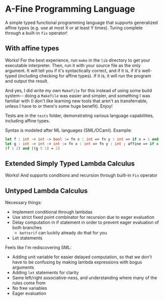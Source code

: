 # A-Fine Programming Language
A simple typed functional programming language that supports generalized affine types (e.g. use at most X or at least Y times). Turing complete through a built-in `fix` operator!

## With affine types
Works! For the best experience, run `make` in the `lib` directory to get your executable interpreter. Then, run it with your source file as the only argument. It will tell you if it's syntactically correct, and if it is, if it's well-typed (including checking for affine types). If it is, it will run the program and output the result. 

And yes, I did write my own `Makefile` for this instead of using some build system-- doing a `Makefile` was easier and simpler, and something I was familiar with (I don't like learning new tools that aren't as transferrable, unless I have to or there's some huge benefit). Enjoy!

Tests are in the `tests` folder, demonstrating various language capabilities, including affine types. 

Syntax is modeled after ML languages (SML/OCaml). Example:

```ocaml
let f : int -> int -> bool := fn x : int => fn y : int => if x = 1 and y = 2 then true else false in
let g : int -> int -> int := fn x : int => fn y : int ; affine => if x = 5 then y + 1 else y + 2 in
(f 1 2) and ((g 5 1) = 2)
```

## Extended Simply Typed Lambda Calculus
Works! And supports conditions and recursion through built-in `Fix` operator

## Untyped Lambda Calculus
Necessary things:
* Implement conditional through lambdas
* Use strict fixed point combinator for recursion due to eager evaluation
* Delay computation in if statement in order to prevent eager evaluation of both branches
    * `betterif` can luckily already do that for you
* Let statements

Feels like I'm rediscovering SML:
* Adding unit variable for easier delayed computation, so that we don't have to be confusing by making lambda expressions with bogus arguments
* Adding `let` statements for clarity
* Same left/right associative-ness, and understanding where many of the rules come from
* No free variables
* Eager evaluation
